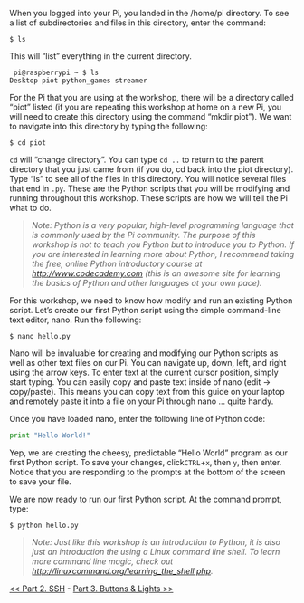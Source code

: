 When you logged into your Pi, you landed in the /home/pi directory. To see a list of subdirectories and files in this directory, enter the command:

```
$ ls
```

This will “list” everything in the current directory.

```
￼pi@raspberrypi ~ $ lsDesktop piot python_games streamer
```

For the Pi that you are using at the workshop, there will be a directory called “piot” listed (if you are repeating this workshop at home on a new Pi, you will need to create this directory using the command “mkdir piot”). We want to navigate into this directory by typing the following:```
$ cd piot
```

`cd` will “change directory”. You can type `cd ..` to return to the parent directory that you just came from (if you do, cd back into the piot directory). Type “ls” to see all of the files in this directory. You will notice several files that end in `.py`. These are the Python scripts that you will be modifying and running throughout this workshop. These scripts are how we will tell the Pi what to do.

> *Note: Python is a very popular, high-level programming language that is commonly used by the Pi community. The purpose of this workshop is not to teach you Python but to introduce you to Python. If you are interested in learning more about Python, I recommend taking the free, online Python introductory course at http://www.codecademy.com (this is an awesome site for learning the basics of Python and other languages at your own pace).*

For this workshop, we need to know how modify and run an existing Python script. Let’s create our first Python script using the simple command-line text editor, nano. Run the following:

```
$ nano hello.py
```

Nano will be invaluable for creating and modifying our Python scripts as well as other text files on our Pi. You can navigate up, down, left, and right using the arrow keys. To enter text at the current cursor position, simply start typing. You can easily copy and paste text inside of nano (edit -> copy/paste). This means you can copy text from this guide on your laptop and remotely paste it into a file on your Pi through nano ... quite handy.

Once you have loaded nano, enter the following line of Python code:

```python
print "Hello World!"
```

Yep, we are creating the cheesy, predictable “Hello World” program as our first Python script. To save your changes, click`CTRL`+`x`, then `y`, then enter. Notice that you are responding to the prompts at the bottom of the screen to save your file.

We are now ready to run our first Python script. At the command prompt, type:

```
$ python hello.py
```

> *Note: Just like this workshop is an introduction to Python, it is also just an introduction the using a Linux command line shell. To learn more command line magic, check out http://linuxcommand.org/learning_the_shell.php.*


[<< Part 2. SSH](Part-2.-SSH) - [Part 3. Buttons & Lights >>](Part-3.-Buttons-&-Lights)